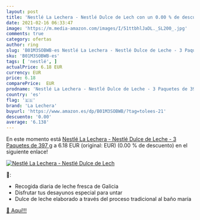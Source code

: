```yaml
---
layout: post
title: 'Nestlé La Lechera - Nestlé Dulce de Lech con un 0.00 % de descuento'
date: 2021-02-16 06:33:47
image: 'https://m.media-amazon.com/images/I/51ttbhlJaDL._SL200_.jpg'
comments: true
category: ofertas
author: ring
slug: 'B01M3SOBWB-es Nestlé La Lechera - Nestlé Dulce de Leche - 3 Paquetes de...'
sku: 'B01M3SOBWB-es'
tags: [ 'nestlé', ]
actualPrice: 6.18 EUR
currency: EUR
price: 6.18
comparePrice:  EUR
prodname: 'Nestlé La Lechera - Nestlé Dulce de Leche - 3 Paquetes de 397 g'
country: 'es'
flag: '🇪🇸'
brand: 'La Lechera'
buyurl: 'https://www.amazon.es/dp/B01M3SOBWB/?tag=tolees-21'
descuento: '0.00'
average: '6.138'
---
```


En este momento está [Nestlé La Lechera - Nestlé Dulce de Leche - 3 Paquetes de 397 g](https://www.amazon.es/dp/B01M3SOBWB/?tag=tolees-21) a 6.18 EUR (original:  EUR) (0.00 %  de descuento) en el siguiente enlace!

[![Nestlé La Lechera - Nestlé Dulce de Lech](https://m.media-amazon.com/images/I/51ttbhlJaDL._SL200_.jpg)](https://www.amazon.es/dp/B01M3SOBWB/?tag=tolees-21)

🔎:

- Recogida diaria de leche fresca de Galicia
- Disfrutar tus desayunos especial para untar
- Dulce de leche elaborado a través del proceso tradicional al baño maría

[🛒 Aquí!!!](https://www.amazon.es/dp/B01M3SOBWB/?tag=tolees-21)
